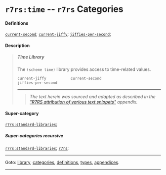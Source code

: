 

<a id='category__r7rs__r7rs_3a_time'></a>

# `r7rs:time` -- `r7rs` Categories


#### Definitions

[`current-second`](../../r7rs/definitions/current-second.md#definition__r7rs__current-second);
[`current-jiffy`](../../r7rs/definitions/current-jiffy.md#definition__r7rs__current-jiffy);
[`jiffies-per-second`](../../r7rs/definitions/jiffies-per-second.md#definition__r7rs__jiffies-per-second);


#### Description

> ##### Time Library
> 
> The `(scheme time)` library provides access to time-related values.
> 
> ````
> current-jiffy           current-second
> jiffies-per-second
> ````
> 
> 
> ----
> > *The text herein was sourced and adapted as described in the ["R7RS attribution of various text snippets"](../../r7rs/appendices/attribution.md#appendix__r7rs__attribution) appendix.*


#### Super-category

[`r7rs:standard-libraries`](../../r7rs/categories/r7rs_3a_standard-libraries.md#category__r7rs__r7rs_3a_standard-libraries);


##### Super-categories recursive

[`r7rs:standard-libraries`](../../r7rs/categories/r7rs_3a_standard-libraries.md#category__r7rs__r7rs_3a_standard-libraries);
[`r7rs`](../../r7rs/categories/r7rs.md#category__r7rs__r7rs);

----

Goto: [library](../../r7rs/_index.md#library__r7rs), [categories](../../r7rs/categories/_index.md#toc__r7rs__categories), [definitions](../../r7rs/definitions/_index.md#toc__r7rs__definitions), [types](../../r7rs/types/_index.md#toc__r7rs__types), [appendices](../../r7rs/appendices/_index.md#toc__r7rs__appendices).

----

